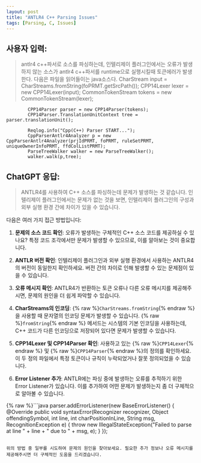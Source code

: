```yaml
---
layout: post
title: "ANTLR4 C++ Parsing Issues"
tags: [Parsing, C, Issues]
---
```


## 사용자 입력:
> antlr4 c++파서로 소스를 파싱하는데, 인텔리제이 플러그인에서는 오류가 발생하지 않는 소스가 antlr4 c++파서를 runtime으로 실행시킬때 토큰에러가 발생한다. 다음은 파일을 읽어들이는 java소스다.             CharStream input = CharStreams.fromString(foPRMT.getSrcPath());
            CPP14Lexer lexer = new CPP14Lexer(input);
            CommonTokenStream tokens = new CommonTokenStream(lexer);

            CPP14Parser parser = new CPP14Parser(tokens);
            CPP14Parser.TranslationUnitContext tree = parser.translationUnit();

            Reqlog.info("Cpp(C++) Parser START...");
            CppParserAntlr4Analyzer p = new CppParserAntlr4Analyzer(prjIdPRMT, foPRMT, ruleSetPRMT, uniqueOwnerInfoPRMT, ffdColListPRMT);
            ParseTreeWalker walker = new ParseTreeWalker();
            walker.walk(p,tree);

## ChatGPT 응답:
> ANTLR4를 사용하여 C++ 소스를 파싱하는데 문제가 발생하는 것 같습니다. 인텔리제이 플러그인에서는 문제가 없는 것을 보면, 인텔리제이 플러그인의 구성과 외부 실행 환경 간에 차이가 있을 수 있습니다.

다음은 여러 가지 접근 방법입니다:

1. **문제의 소스 코드 확인**: 오류가 발생하는 구체적인 C++ 소스 코드를 제공하실 수 있나요? 특정 코드 조각에서만 문제가 발생할 수 있으므로, 이를 알아보는 것이 중요합니다.

2. **ANTLR 버전 확인**: 인텔리제이 플러그인과 외부 실행 환경에서 사용하는 ANTLR4의 버전이 동일한지 확인하세요. 버전 간의 차이로 인해 발생할 수 있는 문제점이 있을 수 있습니다.

3. **오류 메시지 확인**: ANTLR4가 반환하는 토큰 오류나 다른 오류 메시지를 제공해주시면, 문제의 원인을 더 쉽게 파악할 수 있습니다.

4. **CharStreams의 인코딩**: {% raw %}`CharStreams.fromString`{% endraw %}을 사용할 때 문자열의 인코딩 문제가 발생할 수 있습니다. {% raw %}`fromString`{% endraw %} 메서드는 시스템의 기본 인코딩을 사용하는데, C++ 코드가 다른 인코딩으로 저장되어 있다면 문제가 발생할 수 있습니다.

5. **CPP14Lexer 및 CPP14Parser 확인**: 사용하고 있는 {% raw %}`CPP14Lexer`{% endraw %} 및 {% raw %}`CPP14Parser`{% endraw %}의 정의를 확인하세요. 이 두 정의 파일에서 특정 토큰이나 규칙이 누락되었거나 잘못 정의되었을 수 있습니다.

6. **Error Listener 추가**: ANTLR에는 파싱 중에 발생하는 오류를 추적하기 위한 Error Listener가 있습니다. 이를 추가하여 어떤 문제가 발생하는지 좀 더 구체적으로 알아볼 수 있습니다.

{% raw %}```java
parser.addErrorListener(new BaseErrorListener() {
    @Override
    public void syntaxError(Recognizer<?, ?> recognizer, Object offendingSymbol, int line, int charPositionInLine, String msg, RecognitionException e) {
        throw new IllegalStateException("Failed to parse at line " + line + " due to " + msg, e);
    }
});
```{% endraw %}

위의 방법 중 일부를 시도하여 문제의 원인을 찾아보세요. 필요한 추가 정보나 오류 메시지를 제공해주시면 더 구체적인 도움을 드리겠습니다.

